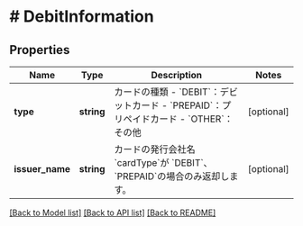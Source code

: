 # # DebitInformation

## Properties

Name | Type | Description | Notes
------------ | ------------- | ------------- | -------------
**type** | **string** | カードの種類 - &#x60;DEBIT&#x60;：デビットカード - &#x60;PREPAID&#x60;：プリペイドカード - &#x60;OTHER&#x60;：その他 | [optional]
**issuer_name** | **string** | カードの発行会社名   &#x60;cardType&#x60;が &#x60;DEBIT&#x60;、&#x60;PREPAID&#x60;の場合のみ返却します。 | [optional]

[[Back to Model list]](../../README.md#models) [[Back to API list]](../../README.md#endpoints) [[Back to README]](../../README.md)
